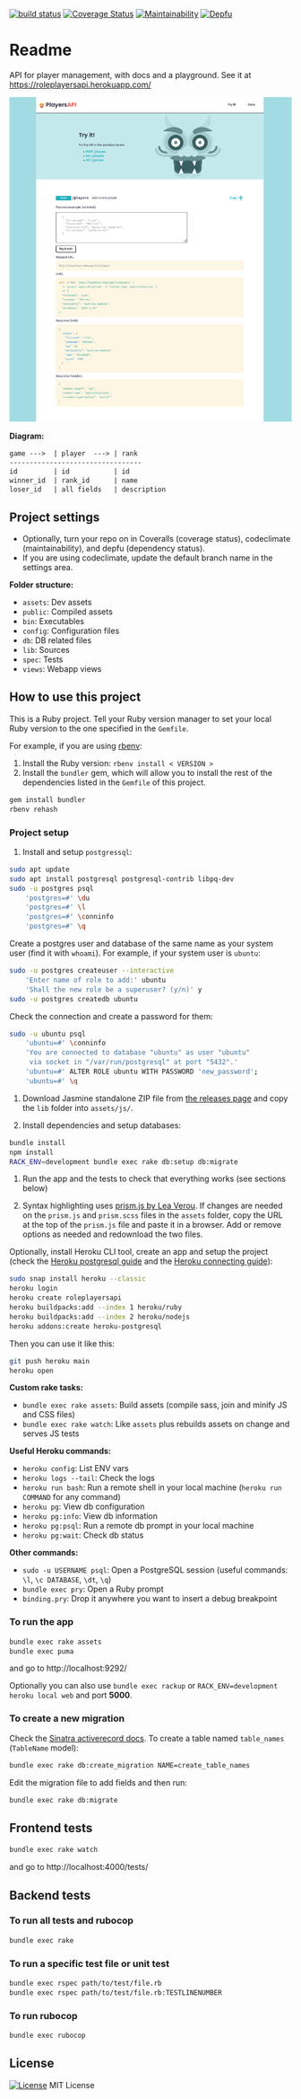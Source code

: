 [![build status](https://gitlab.com/octopusinvitro/players-api/badges/master/pipeline.svg)](https://gitlab.com/octopusinvitro/players-api/commits/master)
[![Coverage Status](https://coveralls.io/repos/github/octopusinvitro/players-api/badge.svg?branch=main)](https://coveralls.io/github/octopusinvitro/players-api?branch=main)
[![Maintainability](https://api.codeclimate.com/v1/badges/d8ccbdc9f2e519160aed/maintainability)](https://codeclimate.com/github/octopusinvitro/players-api/maintainability)
[![Depfu](https://badges.depfu.com/badges/0a4c5e533133dc8344ba5847bf0b437e/overview.svg)](https://depfu.com/github/octopusinvitro/players-api?project_id=34744)


# Readme

API for player management, with docs and a playground. See it at https://roleplayersapi.herokuapp.com/

![Page screenshot](screenshot.png)

**Diagram:**

```plaintext
game --->  | player  ---> | rank
---------------------------------
id         | id           | id
winner_id  | rank_id      | name
loser_id   | all fields   | description
```


## Project settings

* Optionally, turn your repo on in Coveralls (coverage status), codeclimate (maintainability), and depfu (dependency status).
* If you are using codeclimate, update the default branch name in the settings area.

**Folder structure:**

* `assets`: Dev assets
* `public`: Compiled assets
* `bin`: Executables
* `config`: Configuration files
* `db`: DB related files
* `lib`: Sources
* `spec`: Tests
* `views`: Webapp views


## How to use this project

This is a Ruby project. Tell your Ruby version manager to set your local Ruby version to the one specified in the `Gemfile`.

For example, if you are using [rbenv](https://cbednarski.com/articles/installing-ruby/):

1. Install the Ruby version: `rbenv install < VERSION >`
1. Install the `bundler` gem, which will allow you to install the rest of the dependencies listed in the `Gemfile` of this project.

  ```bash
  gem install bundler
  rbenv rehash
  ```


### Project setup

1. Install and setup `postgressql`:

  ```bash
  sudo apt update
  sudo apt install postgresql postgresql-contrib libpq-dev
  sudo -u postgres psql
      'postgres=#' \du
      'postgres=#' \l
      'postgres=#' \conninfo
      'postgres=#' \q
  ```
  Create a postgres user and database of the same name as your system user (find it with `whoami`). For example, if your system user is `ubuntu`:

  ```bash
  sudo -u postgres createuser --interactive
      'Enter name of role to add:' ubuntu
      'Shall the new role be a superuser? (y/n)' y
  sudo -u postgres createdb ubuntu
  ```

  Check the connection and create a password for them:
  ```bash
  sudo -u ubuntu psql
      'ubuntu=#' \conninfo
      'You are connected to database "ubuntu" as user "ubuntu"
       via socket in "/var/run/postgresql" at port "5432".'
      'ubuntu=#' ALTER ROLE ubuntu WITH PASSWORD 'new_password';
      'ubuntu=#' \q
  ```

1. Download Jasmine standalone ZIP file from [the releases page](https://github.com/jasmine/jasmine/releases) and copy the `lib` folder into `assets/js/`.

1. Install dependencies and setup databases:
  ```bash
  bundle install
  npm install
  RACK_ENV=development bundle exec rake db:setup db:migrate
  ```

1. Run the app and the tests to check that everything works (see sections below)

1. Syntax highlighting uses [prism.js by Lea Verou](https://prismjs.com/download.html).
  If changes are needed on the `prism.js` and `prism.scss` files in the `assets` folder, copy the URL at the top of the `prism.js` file and paste it in a browser. Add or remove options as needed and redownload the two files.

Optionally, install Heroku CLI tool, create an app and setup the project (check the [Heroku postgresql guide](https://devcenter.heroku.com/articles/heroku-postgresql) and the [Heroku connecting guide](https://devcenter.heroku.com/articles/connecting-heroku-postgres#connecting-in-ruby)):

```bash
sudo snap install heroku --classic
heroku login
heroku create roleplayersapi
heroku buildpacks:add --index 1 heroku/ruby
heroku buildpacks:add --index 2 heroku/nodejs
heroku addons:create heroku-postgresql
```

Then you can use it like this:

```bash
git push heroku main
heroku open
```

**Custom rake tasks:**

* `bundle exec rake assets`: Build assets (compile sass, join and minify JS and CSS files)
* `bundle exec rake watch`: Like `assets` plus rebuilds assets on change and serves JS tests

**Useful Heroku commands:**

* `heroku config`: List ENV vars
* `heroku logs --tail`: Check the logs
* `heroku run bash`: Run a remote shell in your local machine (`heroku run COMMAND` for any command)
* `heroku pg`: View db configuration
* `heroku pg:info`: View db information
* `heroku pg:psql`: Run a remote db prompt in your local machine
* `heroku pg:wait`: Check db status

**Other commands:**
* `sudo -u USERNAME psql`: Open a PostgreSQL session (useful commands: `\l`, `\c DATABASE`, `\dt`, `\q`)
* `bundle exec pry`: Open a Ruby prompt
* `binding.pry`: Drop it anywhere you want to insert a debug breakpoint


### To run the app

```bash
bundle exec rake assets
bundle exec puma
```

and go to http://localhost:9292/

Optionally you can also use `bundle exec rackup` or `RACK_ENV=development heroku local web` and port **5000**.


### To create a new migration

Check the [Sinatra activerecord docs](https://github.com/sinatra-activerecord/sinatra-activerecord). To create a table named `table_names` (`TableName` model):

```bash
bundle exec rake db:create_migration NAME=create_table_names
```

Edit the migration file to add fields and then run:

```bash
bundle exec rake db:migrate
```


## Frontend tests

```bash
bundle exec rake watch
```

and go to http://localhost:4000/tests/


## Backend tests


### To run all tests and rubocop

```bash
bundle exec rake
```


### To run a specific test file or unit test

```bash
bundle exec rspec path/to/test/file.rb
bundle exec rspec path/to/test/file.rb:TESTLINENUMBER
```


### To run rubocop

```bash
bundle exec rubocop
```

## License

[![License](https://img.shields.io/badge/mit-license-green.svg?style=flat)](https://opensource.org/licenses/mit)
MIT License
